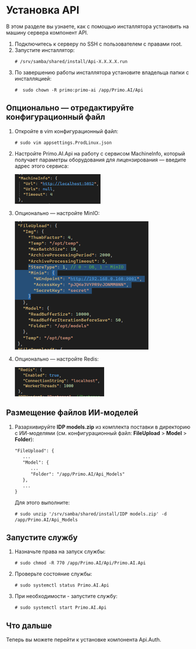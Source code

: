 # Установка API

В этом разделе вы узнаете, как с помощью инсталлятора установить на машину сервера компонент API.


1. Подключитесь к серверу по SSH с пользователем с правами root. 
1. Запустите инсталлятор:
   ```
   # /srv/samba/shared/install/Api-X.X.X.X.run
   ```
1. По завершению работы инсталлятора установите владельца папки с инсталляцией:
   ```
   #  sudo chown -R primo:primo-ai /app/Primo.AI/Api
   ```


## Опционально — отредактируйте конфигурационный файл

1. Откройте в vim конфигурационный файл:
   ```
   # sudo vim appsettings.ProdLinux.json
   ```

1. Настройте Primo.AI.Api на работу с сервисом MachineInfo, который получает параметры оборудования для лицензирования — введите адрес этого сервиса:

   ![](<../../../../.gitbook/assets1/primo-ai/install/api/API-2.png>)

1. Опционально — настройте MinIO:
 
   ![](<../../../../.gitbook/assets1/primo-ai/install/api/API-4.png>)

1. Опционально — настройте Redis:
 
   ![](<../../../../.gitbook/assets1/primo-ai/install/api/API-5.png>)

## Размещение файлов ИИ-моделей

1. Разархивируйте **IDP models.zip** из комплекта поставки в директорию с ИИ-моделями (см. конфигурационный файл: **FileUpload** > **Model** > **Folder**):
   ```
   "FileUpload": {
      ...
      "Model": {
         ...
         "Folder": "/app/Primo.AI/Api_Models" 
      },
      ...
   }
   ```
   
   Для этого выполните:
   ```
   # sudo unzip '/srv/samba/shared/install/IDP models.zip' -d /app/Primo.AI/Api_Models 	
   ```

## Запустите службу
1. Назначьте права на запуск службы:
   ```
   # sudo chmod -R 770 /app/Primo.AI/Api/Primo.AI.Api
   ```
1. Проверьте состояние службы:
   ```
   # sudo systemctl status Primo.AI.Api
   ```
1. При необходимости - запустите службу:
   ```
   # sudo systemctl start Primo.AI.Api
   ```

## Что дальше

Теперь вы можете перейти к установке компонента Api.Auth.
